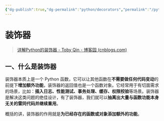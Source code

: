 ```yaml
---
{"dg-publish":true,"dg-permalink":"python/decorators","permalink":"/python/decorators/","dgHomeLink":true,"dgPassFrontmatter":false}
---
```



# 装饰器


> [详解Python的装饰器 - Toby Qin - 博客园 (cnblogs.com)](https://www.cnblogs.com/tobyqin/p/python-decorator.html)

## 一、什么是装饰器

装饰器本质上是一个 Python 函数，它可以让其他函数在**不需要做任何代码变动**的前提下**增加额外功能**，装饰器的返回值也是一个函数对象。它经常用于有切面需求的场景，比如：**插入日志、性能测试、事务处理、缓存、权限校验**等场景。装饰器是解决这类问题的绝佳设计，有了装饰器，我们就可以**抽离出大量与函数功能本身无关的雷同代码并继续重用**。

概括的讲，装饰器的作用就是**为已经存在的函数或对象添加额外的功能**。

